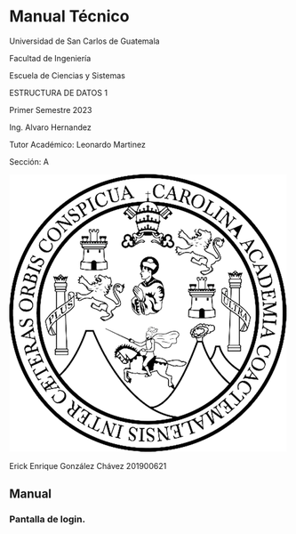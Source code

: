 # Manual Técnico 


Universidad de San Carlos de Guatemala 

Facultad de Ingeniería

Escuela de Ciencias y Sistemas

ESTRUCTURA DE DATOS 1

Primer Semestre 2023

Ing. Alvaro Hernandez

Tutor Académico: Leonardo Martinez

Sección: A 

![](LGUSF.png)

[1]: LGUSF.png

Erick Enrique González Chávez 201900621

## Manual
### Pantalla de login.

